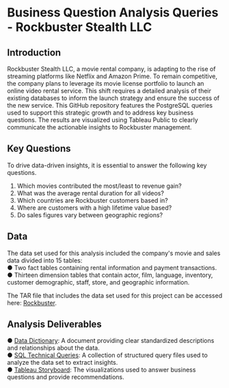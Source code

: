 # **Business Question Analysis Queries - Rockbuster Stealth LLC**

## Introduction
Rockbuster Stealth LLC, a movie rental company, is adapting to the rise of streaming platforms like Netflix and Amazon Prime. To remain competitive, the company plans to leverage its movie license portfolio to launch an online video rental service. This shift requires a detailed analysis of their existing databases to inform the launch strategy and ensure the success of the new service. This GitHub repository features the PostgreSQL queries used to support this strategic growth and to address key business questions. The results are visualized using Tableau Public to clearly communicate the actionable insights to Rockbuster management.

## Key Questions
To drive data-driven insights, it is essential to answer the following key questions.  
1.  Which movies contributed the most/least to revenue gain?  
2.  What was the average rental duration for all videos?  
3.  Which countries are Rockbuster customers based in?  
4.  Where are customers with a high lifetime value based?  
5.  Do sales figures vary between geographic regions?  

## Data
The data set used for this analysis included the company's movie and sales data divided into 15 tables:  
● Two fact tables containing rental information and payment transactions.  
● Thirteen dimension tables that contain actor, film, language, inventory, customer demographic, staff, store, and geographic information.

The TAR file that includes the data set used for this project can be accessed here: [Rockbuster](http://www.postgresqltutorial.com/wp-content/uploads/2019/05/dvdrental.zip).

## Analysis Deliverables
●  [Data Dictionary](Data_Dictionary.pdf): A document providing clear standardized descriptions and relationships about the data.  
●  [SQL Technical Queries](Technical_SQL_Queries): A collection of structured query files used to analyze the data set to extract insights.  
●  [Tableau Storyboard](https://public.tableau.com/app/profile/giovanni.blanco/viz/RockbusterTransition/Rockbuster): The visualizations used to answer business questions and provide recommendations.
